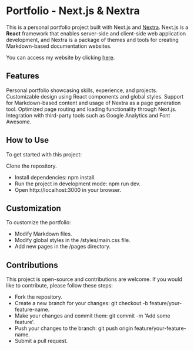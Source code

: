 # Portfolio - Next.js & Nextra
This is a personal portfolio project built with Next.js and [Nextra](https://nextra.vercel.app/). Next.js is a **React** framework that enables server-side and client-side web application development, and Nextra is a package of themes and tools for creating Markdown-based documentation websites.

You can access my website by clicking [here](https://portfolio-next-zeta-six.vercel.app/).

## Features
Personal portfolio showcasing skills, experience, and projects.
Customizable design using React components and global styles.
Support for Markdown-based content and usage of Nextra as a page generation tool.
Optimized page routing and loading functionality through Next.js.
Integration with third-party tools such as Google Analytics and Font Awesome.

## How to Use
To get started with this project:

Clone the repository.
- Install dependencies: npm install.
- Run the project in development mode: npm run dev.
- Open http://localhost:3000 in your browser.

## Customization
To customize the portfolio:

- Modify Markdown files.
- Modify global styles in the /styles/main.css file.
- Add new pages in the /pages directory.

## Contributions
This project is open-source and contributions are welcome. If you would like to contribute, please follow these steps:

- Fork the repository.
- Create a new branch for your changes: git checkout -b feature/your-feature-name.
- Make your changes and commit them: git commit -m 'Add some feature'.
- Push your changes to the branch: git push origin feature/your-feature-name.
- Submit a pull request.
